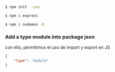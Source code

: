 ``` bash
$ npm init --yes
```
``` bash
$ npm i express
```
``` bash
$ npm i nodemon -D
```

### Add a type module into package json
con ello, permitimos el uso de import y export en JS
``` json
{
    "type": "module"
}
```